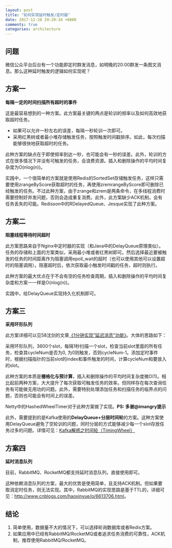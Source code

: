 ```yaml
---
layout: post
title: "如何实现延时触发/定时器"
date: 2017-12-28 19:29:34 +0800
comments: true
categories: architecture
---
```


## 问题

微信公众平台后台有一个功能即定时群发消息，如明晚的20:00群发一条图文消息。那么这种延时触发的逻辑如何实现呢？

<!--more-->

## 方案一 

**每隔一定的时间扫描所有超时的事件**

这是最容易想到的一种方案。此方案最关键的两点是轮训的频率以及如何高效地获取超时任务。

- 如果可以允许一秒左右的误差，每隔一秒轮训一次即可。
- 采用红黑树或者最小堆存储触发任务，按照触发时间戳排序。如此，每次扫描能够很快地获取超时的任务。

此种方案的缺点在于即使频率到达一秒，也可能会有一秒的误差。此外，轮训的方式在很多情况下并没有可触发的任务，会浪费资源。插入和删除操作的平均时间复杂度为O(nlog(n))。

实践中，一个很简单的方案就是使用Redis的SortedSet存储触发任务，这样只需要使用zrangeByScore获取超时的任务，再使用zremrangeByScore即可删除已经触发的任务。不过此种方案，由于zrange和zrem是两条命令，在多线程消费时需要控制好并发问题，否则会造成重复消费。此外，此方案缺少ACK机制，会有任务丢失的可能。Redisson中的RDelayedQueue、Jesque实现了此种方案。

## 方案二

**阻塞线程等待时间超时**

此方案思路来自于Nginx中定时器的实现（和Java中的DelayQueue原理类似）。任务的存储和上面的方案类似，采用最小堆或者红黑树即可。然后选择最近要被触发的任务的时间距离作为阻塞调用epoll_wait的超时（也可以使用其他可以设置超时的阻塞调用）。阻塞超时后，依次获取最小触发时间戳的任务，超时则执行。
	
此种方案的最大优点在于不会有空的任务检查周期，插入和删除操作的平均时间复杂度和方案一一样是O(nlog(n))。

实践中，给DelayQueue实现持久化机制即可。

## 方案三 

**采用环形队列**

此方案详细可以见58沈剑的文章[《1分钟实现“延迟消息”功能》](https://mp.weixin.qq.com/s?__biz=MjM5ODYxMDA5OQ==&mid=2651959961&idx=1&sn=afec02c8dc6db9445ce40821b5336736&chksm=bd2d07458a5a8e5314560620c240b1c4cf3bbf801fc0ab524bd5e8aa8b8ef036cf755d7eb0f6)。大体的思路如下：
	
采用环形队列，3600个slot，每隔1秒扫描一个slot，检查当前slot里面的所有任务，检查其cycleNum是否为0, 为0则触发，否则cycleNum-1。添加定时事件时，根据扫描指针的当前slot的index和事件触发的时间，计算cycleNum和要放入的slot。
	
此种方案的本质是**栅格化与预计算**，插入和删除操作的平均时间复杂度微O(1)。相比起前两种方案，大大提升了每次获取可触发任务的效率。但同样存在每次查询任务有可能做无用功的问题。此外，需要特别处理添加任务和扫描任务的临界点的问题，否则也可能会有时间上的误差。

Netty中的HashedWheelTimer对于此种方案做了实现。**PS: 多谢@imangry提示**

此外，需要提到的是Kafka使用的**DelayQueue+分层时间轮**的方案。这种方案使用DelayQueue避免了空轮训的问题，同时分层的方式能够减少每一个slot存放任务过多的问题。详情可见：[Kafka解惑之时间轮（TimingWheel）](https://mp.weixin.qq.com/s?__biz=MzU0MzQ5MDA0Mw==&mid=2247484009&idx=1&sn=cc614ff5a213613bd4936e4f686aa95c)

## 方案四

**延时消息队列**

目前，RabbitMQ、RocketMQ都支持延时消息队列，直接使用即可。

这种依赖消息队列的方案，最大的优势是使用简单，且支持ACK机制。但如果要取消定时任务，则无法实现。其中，RabbitMQ的实现思路是基于TTL的，详细可见：<http://www.cnblogs.com/haoxinyue/p/6613706.html>。

## 结论

1. 简单使用，数据量不大的情况下，可以选择轮询数据库或者Redis方案。
2. 如果应用中已经有RabbitMQ/RocketMQ或者追求任务消费的可靠性，ACK机制，推荐使用RabbitMQ/RocketMQ。